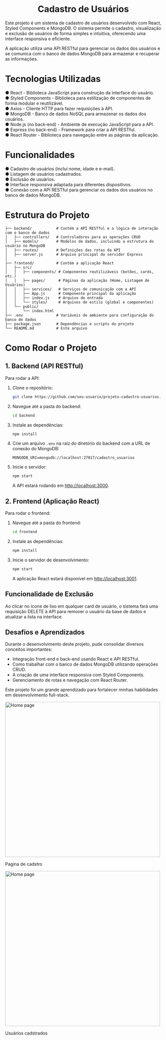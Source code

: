 

<h1 align="center">Cadastro de Usuários </h1>

Este projeto é um sistema de cadastro de usuários desenvolvido com React, Styled Components e MongoDB. O sistema permite o cadastro, visualização e exclusão de usuários de forma simples e intuitiva, oferecendo uma interface responsiva e eficiente.

A aplicação utiliza uma API RESTful para gerenciar os dados dos usuários e se comunica com o banco de dados MongoDB para armazenar e recuperar as informações.

# Tecnologias Utilizadas

● React - Biblioteca JavaScript para construção da interface do usuário.
<br>
● Styled Components - Biblioteca para estilização de componentes de forma modular e reutilizável.
<br>
● Axios - Cliente HTTP para fazer requisições à API.
<br>
● MongoDB - Banco de dados NoSQL para armazenar os dados dos usuários.
<br>
● Node.js (no back-end) - Ambiente de execução JavaScript para a API.
<br>
● Express (no back-end) - Framework para criar a API RESTful.
<br>
● React Router - Biblioteca para navegação entre as páginas da aplicação.

# Funcionalidades

● Cadastro de usuários (inclui nome, idade e e-mail).
<br>
● Listagem de usuários cadastrados.
<br>
● Exclusão de usuários.
<br>
● Interface responsiva adaptada para diferentes dispositivos.
<br>
● Conexão com a API RESTful para gerenciar os dados dos usuários no banco de dados MongoDB.


# Estrutura do Projeto

```plaintext
├── backend/           # Contém a API RESTful e a lógica de interação com o banco de dados
│   ├── controllers/   # Controladores para as operações CRUD
│   ├── models/        # Modelos de dados, incluindo a estrutura do usuário no MongoDB
│   ├── routes/        # Definições das rotas da API
│   ├── server.js      # Arquivo principal do servidor Express
│
├── frontend/          # Contém a aplicação React
│   ├── src/
│   │   ├── components/ # Componentes reutilizáveis (botões, cards, etc.)
│   │   ├── pages/      # Páginas da aplicação (Home, Listagem de Usuários)
│   │   ├── services/   # Serviços de comunicação com a API
│   │   ├── App.js      # Componente principal da aplicação
│   │   ├── index.js    # Arquivo de entrada
│   │   └── styles/     # Arquivos de estilo (global e componentes)
│   └── public/
│       └── index.html
├── .env               # Variáveis de ambiente para configuração do banco de dados
├── package.json       # Dependências e scripts do projeto
└── README.md          # Este arquivo
````


# Como Rodar o Projeto

## 1. Backend (API RESTful)

Para rodar a API:

1. Clone o repositório:
    ```bash
    git clone https://github.com/seu-usuario/projeto-cadastro-usuarios.git
    ```
2. Navegue até a pasta do backend:
    ```bash
    cd backend
    ```
3. Instale as dependências:
    ```bash
    npm install
    ```
4. Crie um arquivo `.env` na raiz do diretório do backend com a URL de conexão do MongoDB:
    ```env
    MONGODB_URI=mongodb://localhost:27017/cadastro_usuarios
    ```
5. Inicie o servidor:
    ```bash
    npm start
    ```
    A API estará rodando em [http://localhost:3000](http://localhost:3000).

## 2. Frontend (Aplicação React)

Para rodar o frontend:

1. Navegue até a pasta do frontend:
    ```bash
    cd frontend
    ```
2. Instale as dependências:
    ```bash
    npm install
    ```
3. Inicie o servidor de desenvolvimento:
    ```bash
    npm start
    ```
    A aplicação React estará disponível em [http://localhost:3001](http://localhost:3001).

## Funcionalidade de Exclusão

Ao clicar no ícone de lixo em qualquer card de usuário, o sistema fará uma requisição DELETE à API para remover o usuário da base de dados e atualizar a lista na interface.

## Desafios e Aprendizados

Durante o desenvolvimento deste projeto, pude consolidar diversos conceitos importantes:

- Integração front-end e back-end usando React e API RESTful.
- Como trabalhar com o banco de dados MongoDB utilizando operações CRUD.
- A criação de uma interface responsiva com Styled Components.
- Gerenciamento de rotas e navegação com React Router.

Este projeto foi um grande aprendizado para fortalecer minhas habilidades em desenvolvimento full-stack.


<div>
 <img alt="Home page" src="https://github.com/lbastoss/project-cadastro-usuarios/blob/main/src/assets/cadastro%20de%20usuarios.png" width="500" />
  <figcaption> <p bold >Pagina de cadstro</p> </figcaption>
 
 <img alt="Home page" src="https://github.com/lbastoss/project-cadastro-usuarios/blob/main/src/assets/cadastro%20de%20usuarios%20lista.png" width="500" />
  <figcaption> <p>Usuários cadstrados</p> </figcaption>


</div>

